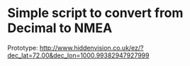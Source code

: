 # Simple script to convert from Decimal to NMEA

Prototype:
http://www.hiddenvision.co.uk/ez/?dec_lat=72.00&dec_lon=1000.99382947927999